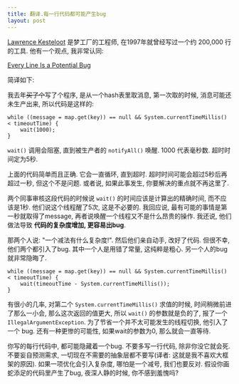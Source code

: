 ```yaml
---
title: 翻译.每一行代码都可能产生bug
layout: post
---
```


[Lawrence Kesteloot](http://www.linkedin.com/pub/lawrence-kesteloot/2/68a/7a3) 是梦工厂的工程师, 在1997年就曾经写过一个约 200,000 行的工具. 他有一个观点, 我非常认同:

[Every Line Is a Potential Bug](http://www.teamten.com/lawrence/writings/every_line_is_a_potential_bug.html)

简译如下:

我去年<del>买了个</del>写了个程序, 是从一个hash表里取消息, 第一次取的时候, 消息可能还未生产出来, 所以代码是这样的:

    while ((message = map.get(key)) == null && System.currentTimeMillis() < timeoutTime) {
        wait(1000);
    }

`wait()` 调用会阻塞, 直到被生产者的 `notifyAll()` 唤醒. 1000 代表毫秒数. 超时时间定为5秒.

上面的代码简单而且正确. 它会一直循环, 直到超时. 超时时间可能会超过5秒后再超过一秒, 但这个不是问题. 或者说, 如果此事发生, 你要解决的重点就不再这里了.

两个同事审核这段代码的时候说 `wait()` 的时间应该是计算出的精确时间, 而不应该是1秒. 他们说这个线程醒了5次, 这是不必要的. 我回应说, 最有可能的事情是第一秒就取得了message, 再者说唤醒一个线程又不是什么昂贵的操作. 我还说, 他们做法导致 **代码的复杂度增加, 更容易出bug**.

那两个人说: "一个减法有什么复杂度!". 然后他们亲自动手, 改好了代码. 但很不幸, 他们两个都引入了bug. 其中一个人是用错了常量, 这纯粹是粗心. 另一个人的bug就非常隐晦了.

    while ((message = map.get(key)) == null && System.currentTimeMillis() < timeoutTime) {
        wait(timeoutTime - System.currentTimeMillis());
    }

有很小的几率, 对第二个 `System.currentTimeMillis()` 求值的时候, 时间稍微前进了那么一小会, 那么这次返回的值更大, 所以 `wait()` 的参数就是负的了, 报了一个 `IllegalArgumentException`. 为了节省一个并不太可能发生的线程切换, 他引入了一个 bug. 还有一种更惨的可能性, 如果wait的参数为0, 那么就会一直等待.

你写的每行代码中, 都可能隐藏着一个bug. 不要多写一行代码, 除非你没它就会死. 不要妄自预测需求, 一切现在不需要的抽象层都不要写(译者: 这就是我不喜欢大框架的原因). 如果一项优化会引入复杂度, 哪怕是一个减号, 我们也要反对. 假设你画蛇添足的代码里产生了bug, 夜深人静的时候, 你不感到羞愧吗?